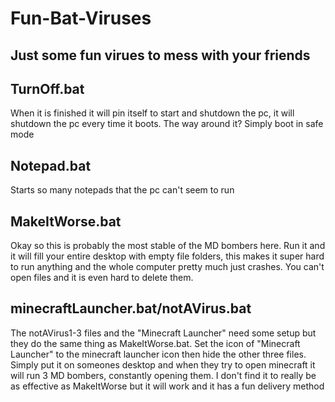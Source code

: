 # Fun-Bat-Viruses
Just some fun virues to mess with your friends
-----------------------------------------

TurnOff.bat
-----------------------------------------
When it is finished it will pin itself to start and shutdown the pc, it will shutdown the pc every time it boots. The way around it? Simply boot in safe mode

Notepad.bat
-----------------------------------------
Starts so many notepads that the pc can't seem to run

MakeItWorse.bat
-----------------------------------------
Okay so this is probably the most stable of the MD bombers here. Run it and it will fill your entire desktop with empty file folders, this makes it super hard to run anything and the whole computer pretty much just crashes. You can't open files and it is even hard to delete them. 

minecraftLauncher.bat/notAVirus.bat
-----------------------------------------
The notAVirus1-3 files and the "Minecraft Launcher" need some setup but they do the same thing as MakeItWorse.bat. Set the icon of "Minecraft Launcher" to the minecraft launcher icon then hide the other three files. Simply put it on someones desktop and when they try to open minecraft it will run 3 MD bombers, constantly opening them. I don't find it to really be as effective as MakeItWorse but it will work and it has a fun delivery method 
